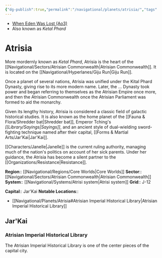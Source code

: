 ```yaml
---
{"dg-publish":true,"permalink":"/navigational/planets/atrisia/","tags":["planet","map","gijurun","core","commonwealth","atrisi"],"noteIcon":"saber1"}
---
```


- [When Eden Was Lost (Ao3)](https://archiveofourown.org/works/19334440/chapters/45992584)
- Also known as *Ketal Phard*
# Atrisia
More mordernly known as *Ketal Phard*, Atrisia is the heart of the [[Navigational/Sectors/Atrisian Commonwealth\|Atrisian Commonwealth]]. It is located on the [[Navigational/Hyperlanes/Giju Run\|Giju Run]]. 

Once a planet of several nations, Atrisia was unified under the Kital Phard Dynasty, giving rise to its more modern name. Later, the ... Dynasty took power and began referring to themselves as the Atrisian Empire once more, and then the Atrisian Commonwealth once the Atrisian Parliament was formed to aid the monarchy. 

Given its lengthy history, Atrisia is considered a classic field of galactic historical studies. It is also known as the home planet of the [[Fauna & Flora/Shredder bat\|Shredder bat]], Emperor Tching's *[[Library/Sayings\|Sayings]]*, and an ancient style of dual-wielding sword-fighting technique named after their capital, [[Forms & Martial Arts/Jar'Kai\|Jar'Kai]].  

[[Characters/Janelle\|Janelle]] is the current ruling authority, managing much of the nation's politics on account of her sick parents. Under her guidance, the Atrisia has become a silent partner to the [[Organizations/Resistance\|Resistance]].

**Region**::  [[Navigational/Regions/Core Worlds\|Core Worlds]]
**Sector**::  [[Navigational/Sectors/Atrisian Commonwealth\|Atrisian Commonwealth]]
**System**::  [[Navigational/Systems/Atrisi system\|Atrisi system]]
**Grid**::  J-12

**Capital**:: Jar'Kai
**Notable Locations**::
- [[Navigational/Planets/Atrisia#Atrisian Imperial Historical Library\|Atrisian Imperial Historical Library]]
## Jar'Kai

### Atrisian Imperial Historical Library
The Atrisian Imperial Historical Library is one of the center pieces of the capital city.
